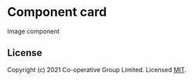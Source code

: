 # Component card
Image component 


## License
Copyright (c) 2021 Co-operative Group Limited.
Licensed [MIT](https://github.com/coopdigital/coop-frontend/blob/master/LICENSE).

